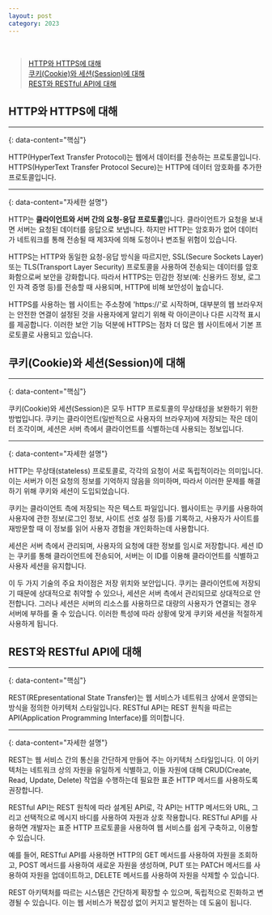 ```yaml
---
layout: post
category: 2023
---
```


<br/>

> [HTTP와 HTTPS에 대해](#http와-https에-대해)       
> [쿠키(Cookie)와 세션(Session)에 대해](#쿠키cookie와-세션session에-대해)       
> [REST와 RESTful API에 대해](#rest와-restful-api에-대해)


## HTTP와 HTTPS에 대해

---
{: data-content="핵심"}

HTTP(HyperText Transfer Protocol)는 웹에서 데이터를 전송하는 프로토콜입니다. HTTPS(HyperText Transfer Protocol Secure)는 HTTP에 데이터 암호화를 추가한 프로토콜입니다.

---
{: data-content="자세한 설명"}

HTTP는 **클라이언트와 서버 간의 요청-응답 프로토콜**입니다. 클라이언트가 요청을 보내면 서버는 요청된 데이터를 응답으로 보냅니다. 하지만 HTTP는 암호화가 없어 데이터가 네트워크를 통해 전송될 때 제3자에 의해 도청이나 변조될 위험이 있습니다.

HTTPS는 HTTP와 동일한 요청-응답 방식을 따르지만, SSL(Secure Sockets Layer) 또는 TLS(Transport Layer Security) 프로토콜을 사용하여 전송되는 데이터를 암호화함으로써 보안을 강화합니다. 따라서 HTTPS는 민감한 정보(예: 신용카드 정보, 로그인 자격 증명 등)를 전송할 때 사용되며, HTTP에 비해 보안성이 높습니다.

HTTPS를 사용하는 웹 사이트는 주소창에 'https://'로 시작하며, 대부분의 웹 브라우저는 안전한 연결이 설정된 것을 사용자에게 알리기 위해 락 아이콘이나 다른 시각적 표시를 제공합니다. 이러한 보안 기능 덕분에 HTTPS는 점차 더 많은 웹 사이트에서 기본 프로토콜로 사용되고 있습니다.


## 쿠키(Cookie)와 세션(Session)에 대해

---
{: data-content="핵심"}

쿠키(Cookie)와 세션(Session)은 모두 HTTP 프로토콜의 무상태성을 보완하기 위한 방법입니다. 쿠키는 클라이언트(일반적으로 사용자의 브라우저)에 저장되는 작은 데이터 조각이며, 세션은 서버 측에서 클라이언트를 식별하는데 사용되는 정보입니다.

---
{: data-content="자세한 설명"}

HTTP는 무상태(stateless) 프로토콜로, 각각의 요청이 서로 독립적이라는 의미입니다. 이는 서버가 이전 요청의 정보를 기억하지 않음을 의미하며, 따라서 이러한 문제를 해결하기 위해 쿠키와 세션이 도입되었습니다.

쿠키는 클라이언트 측에 저장되는 작은 텍스트 파일입니다. 웹사이트는 쿠키를 사용하여 사용자에 관한 정보(로그인 정보, 사이트 선호 설정 등)를 기록하고, 사용자가 사이트를 재방문할 때 이 정보를 읽어 사용자 경험을 개인화하는데 사용합니다.

세션은 서버 측에서 관리되며, 사용자의 요청에 대한 정보를 임시로 저장합니다. 세션 ID는 쿠키를 통해 클라이언트에 전송되어, 서버는 이 ID를 이용해 클라이언트를 식별하고 사용자 세션을 유지합니다.

이 두 가지 기술의 주요 차이점은 저장 위치와 보안입니다. 쿠키는 클라이언트에 저장되기 때문에 상대적으로 취약할 수 있으나, 세션은 서버 측에서 관리되므로 상대적으로 안전합니다. 그러나 세션은 서버의 리소스를 사용하므로 대량의 사용자가 연결되는 경우 서버에 부하를 줄 수 있습니다. 이러한 특성에 따라 상황에 맞게 쿠키와 세션을 적절하게 사용하게 됩니다.


## REST와 RESTful API에 대해

---
{: data-content="핵심"}

REST(REpresentational State Transfer)는 웹 서비스가 네트워크 상에서 운영되는 방식을 정의한 아키텍처 스타일입니다. RESTful API는 REST 원칙을 따르는 API(Application Programming Interface)를 의미합니다.

---
{: data-content="자세한 설명"}

REST는 웹 서비스 간의 통신을 간단하게 만들어 주는 아키텍처 스타일입니다. 이 아키텍처는 네트워크 상의 자원을 유일하게 식별하고, 이들 자원에 대해 CRUD(Create, Read, Update, Delete) 작업을 수행하는데 필요한 표준 HTTP 메서드를 사용하도록 권장합니다.

RESTful API는 REST 원칙에 따라 설계된 API로, 각 API는 HTTP 메서드와 URL, 그리고 선택적으로 메시지 바디를 사용하여 자원과 상호 작용합니다. RESTful API를 사용하면 개발자는 표준 HTTP 프로토콜을 사용하여 웹 서비스를 쉽게 구축하고, 이용할 수 있습니다.

예를 들어, RESTful API를 사용하면 HTTP의 GET 메서드를 사용하여 자원을 조회하고, POST 메서드를 사용하여 새로운 자원을 생성하며, PUT 또는 PATCH 메서드를 사용하여 자원을 업데이트하고, DELETE 메서드를 사용하여 자원을 삭제할 수 있습니다.

REST 아키텍처를 따르는 시스템은 간단하게 확장할 수 있으며, 독립적으로 진화하고 변경될 수 있습니다. 이는 웹 서비스가 복잡성 없이 커지고 발전하는 데 도움이 됩니다.

